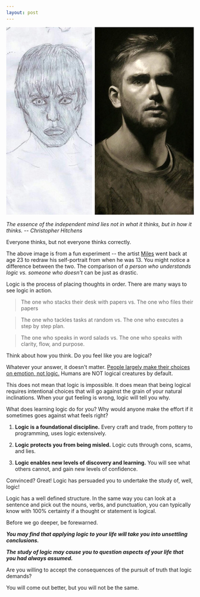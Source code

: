 ```yaml
---
layout: post
---
```




![DrawnAndRedrawn](/assets/img/DrawnAndRedrawn.jpg)

*The essence of the independent mind lies not in what it thinks, but in how it thinks. -- Christopher Hitchens*

Everyone thinks, but not everyone thinks correctly.

The above image is from a fun experiment -- the artist [Miles](https://www.reddit.com/r/pics/comments/5j0eyq/two_self_portraits_i_drew_from_a_mirror_10_years/) went back at age 23 to redraw his self-portrait from when he was 13. You might notice a difference between the two. The comparison of _a person who understands logic vs. someone who doesn't_ can be just as drastic.

Logic is the process of placing thoughts in order. There are many ways to see logic in action.

>The one who stacks their desk with papers vs. The one who files their papers

>The one who tackles tasks at random vs. The one who executes a step by step plan.

>The one who speaks in word salads vs. The one who speaks with clarity, flow, and purpose.

Think about how you think. Do you feel like you are logical?

Whatever your answer, it doesn't matter. [People largely make their choices on emotion, not logic.](https://bigthink.com/experts-corner/decisions-are-emotional-not-logical-the-neuroscience-behind-decision-making) Humans are NOT logical creatures by default.

This does not mean that logic is impossible. It does mean that being logical requires intentional choices that will go against the grain of your natural inclinations. When your gut feeling is wrong, logic will tell you why.

What does learning logic do for you? Why would anyone make the effort if it sometimes goes against what feels right?



1. **Logic is a foundational discipline.** Every craft and trade, from pottery to programming, uses logic extensively.

2. **Logic protects you from being misled.** Logic cuts through cons, scams, and lies.

3. **Logic enables new levels of discovery and learning.** You will see what others cannot, and gain new levels of confidence.


Convinced? Great! Logic has persuaded you to undertake the study of, well, logic!

Logic has a well defined structure. In the same way you can look at a sentence and pick out the nouns, verbs, and punctuation, you can typically know with 100% certainty if a thought or statement is logical.

Before we go deeper, be forewarned.

_**You may find that applying logic to your life will take you into unsettling conclusions.**_

_**The study of logic may cause you to question aspects of your life that you had always assumed.**_

Are you willing to accept the consequences of the pursuit of truth that logic demands?

You will come out better, but you will not be the same.
